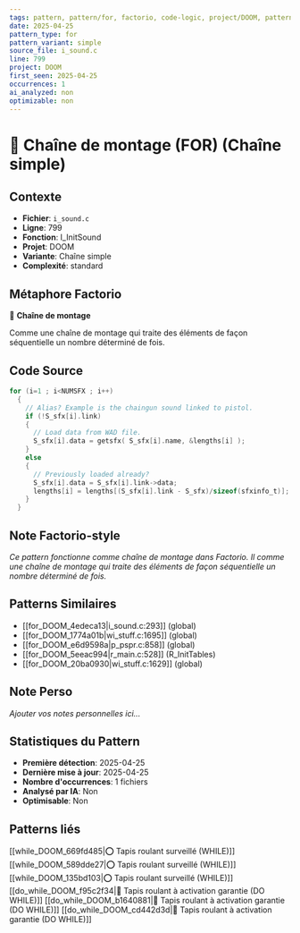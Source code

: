 ```yaml
---
tags: pattern, pattern/for, factorio, code-logic, project/DOOM, pattern/variant/simple
date: 2025-04-25
pattern_type: for
pattern_variant: simple
source_file: i_sound.c
line: 799
project: DOOM
first_seen: 2025-04-25
occurrences: 1
ai_analyzed: non
optimizable: non
---
```


# 🔄 Chaîne de montage (FOR) (Chaîne simple)

## Contexte
- **Fichier**: `i_sound.c`
- **Ligne**: 799
- **Fonction**: I_InitSound
- **Projet**: DOOM
- **Variante**: Chaîne simple
- **Complexité**: standard

## Métaphore Factorio
🔄 **Chaîne de montage**

Comme une chaîne de montage qui traite des éléments de façon séquentielle un nombre déterminé de fois.

## Code Source
```c
for (i=1 ; i<NUMSFX ; i++)
  { 
    // Alias? Example is the chaingun sound linked to pistol.
    if (!S_sfx[i].link)
    {
      // Load data from WAD file.
      S_sfx[i].data = getsfx( S_sfx[i].name, &lengths[i] );
    }	
    else
    {
      // Previously loaded already?
      S_sfx[i].data = S_sfx[i].link->data;
      lengths[i] = lengths[(S_sfx[i].link - S_sfx)/sizeof(sfxinfo_t)];
    }
  }
```

## Note Factorio-style
*Ce pattern fonctionne comme chaîne de montage dans Factorio. Il comme une chaîne de montage qui traite des éléments de façon séquentielle un nombre déterminé de fois.*

## Patterns Similaires
- [[for_DOOM_4edeca13|i_sound.c:293]] (global)
- [[for_DOOM_1774a01b|wi_stuff.c:1695]] (global)
- [[for_DOOM_e6d9598a|p_pspr.c:858]] (global)
- [[for_DOOM_5eeac994|r_main.c:528]] (R_InitTables)
- [[for_DOOM_20ba0930|wi_stuff.c:1629]] (global)

## Note Perso
*Ajouter vos notes personnelles ici...*

## Statistiques du Pattern
- **Première détection**: 2025-04-25
- **Dernière mise à jour**: 2025-04-25
- **Nombre d'occurrences**: 1 fichiers
- **Analysé par IA**: Non
- **Optimisable**: Non

## Patterns liés
[[while_DOOM_669fd485|⭕ Tapis roulant surveillé (WHILE)]]
[[while_DOOM_589dde27|⭕ Tapis roulant surveillé (WHILE)]]
[[while_DOOM_135bd103|⭕ Tapis roulant surveillé (WHILE)]]
[[do_while_DOOM_f95c2f34|🔄 Tapis roulant à activation garantie (DO WHILE)]]
[[do_while_DOOM_b1640881|🔄 Tapis roulant à activation garantie (DO WHILE)]]
[[do_while_DOOM_cd442d3d|🔄 Tapis roulant à activation garantie (DO WHILE)]]
